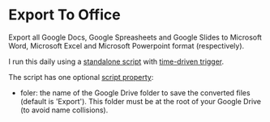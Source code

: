 # Export To Office

Export all Google Docs, Google Spreasheets and Google Slides to Microsoft Word, Microsoft Excel and Microsoft Powerpoint format (respectively).

I run this daily using a [standalone script](https://developers.google.com/apps-script/guides/standalone) with [time-driven trigger](https://developers.google.com/apps-script/guides/triggers/installable#time-driven_triggers).

The script has one optional [script property](https://developers.google.com/apps-script/guides/properties#manage_script_properties_manually):
- foler: the name of the Google Drive folder to save the converted files (default is 'Export'). This folder must be at the root of your Google Drive (to avoid name collisions).
